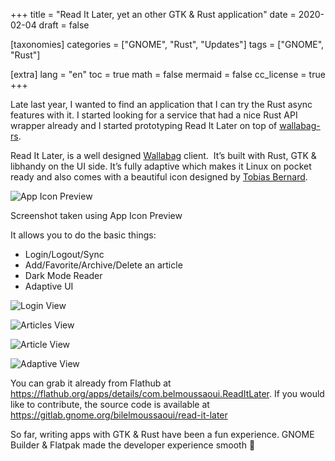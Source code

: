 +++
title = "Read It Later, yet an other GTK & Rust application"
date = 2020-02-04
draft = false

[taxonomies]
categories = ["GNOME", "Rust", "Updates"]
tags = ["GNOME", "Rust"]

[extra]
lang = "en"
toc = true
math = false
mermaid = false
cc_license = true
+++

Late last year, I wanted to find an application that I can try the Rust async features with it. I started looking for a service that had a nice Rust API wrapper already and I started prototyping Read It Later on top of [wallabag-rs](https://sr.ht/~swalladge/wallabag-api/).

Read It Later, is a well designed [Wallabag](https://www.wallabag.it/en) client.  It’s built with Rust, GTK & libhandy on the UI side. It’s fully adaptive which makes it Linux on pocket ready and also comes with a beautiful icon designed by [Tobias Bernard](https://tobiasbernard.com/).

![App Icon Preview](/posts/7-first-release-read-it-later/image.png)

Screenshot taken using App Icon Preview

It allows you to do the basic things:

- Login/Logout/Sync
- Add/Favorite/Archive/Delete an article
- Dark Mode Reader
- Adaptive UI

![Login View](/posts/7-first-release-read-it-later/Screenshot-from-2020-02-05-20-15-48.png)

![Articles View](/posts/7-first-release-read-it-later/screenshot1.png)

![Article View](/posts/7-first-release-read-it-later/screenshot2.png)

![Adaptive View](/posts/7-first-release-read-it-later/screenshot3.png)

You can grab it already from Flathub at <https://flathub.org/apps/details/com.belmoussaoui.ReadItLater>. If you would like to contribute, the source code is available at <https://gitlab.gnome.org/bilelmoussaoui/read-it-later>

So far, writing apps with GTK & Rust have been a fun experience. GNOME Builder & Flatpak made the developer experience smooth 🙂